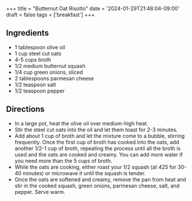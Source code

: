 +++
title = "Butternut Oat Risotto"
date = '2024-01-29T21:48:04-09:00'
draft = false
tags = ['breakfast']
+++

## Ingredients
* 1 tablespoon olive oil
* 1 cup steel cut oats
* 4-5 cups broth
* 1/2 medium butternut squash
* 1/4 cup green onions, sliced
* 2 tablespoons parmesan cheese
* 1/2 teaspoon salt
* 1/2 teaspoon pepper

## Directions
* In a large pot, heat the olive oil over medium-high heat.
* Stir the steel cut oats into the oil and let them toast for 2-3 minutes.
* Add about 1 cup of broth and let the mixture come to a bubble, stirring frequently. Once the first cup of broth has cooked into the oats, add another 1/2-1 cup of broth, repeating the process until all the broth is used and the oats are cooked and creamy. You can add more water if you need more than the 5 cups of broth.
* While the oats are cooking, either roast your 1/2 squash (at 425 for 30-40 minutes) or microwave it until the squash is tender.
* Once the oats are softened and creamy, remove the pan from heat and stir in the cooked squash, green onions, parmesan cheese, salt, and pepper. Serve warm.
